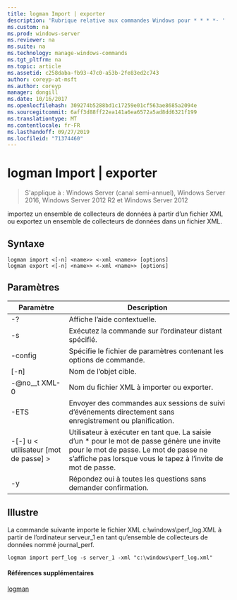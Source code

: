 ```yaml
---
title: logman Import | exporter
description: 'Rubrique relative aux commandes Windows pour * * * *- '
ms.custom: na
ms.prod: windows-server
ms.reviewer: na
ms.suite: na
ms.technology: manage-windows-commands
ms.tgt_pltfrm: na
ms.topic: article
ms.assetid: c258daba-fb93-47c0-a53b-2fe83ed2c743
author: coreyp-at-msft
ms.author: coreyp
manager: dongill
ms.date: 10/16/2017
ms.openlocfilehash: 309274b5288bd1c17259e01cf563ae8685a2094e
ms.sourcegitcommit: 6aff3d88ff22ea141a6ea6572a5ad8dd6321f199
ms.translationtype: MT
ms.contentlocale: fr-FR
ms.lasthandoff: 09/27/2019
ms.locfileid: "71374460"
---
```

# <a name="logman-import--export"></a>logman Import | exporter

>S'applique à : Windows Server (canal semi-annuel), Windows Server 2016, Windows Server 2012 R2 et Windows Server 2012

importez un ensemble de collecteurs de données à partir d’un fichier XML ou exportez un ensemble de collecteurs de données dans un fichier XML.  

## <a name="syntax"></a>Syntaxe  
```  
logman import <[-n] <name>> <-xml <name>> [options]  
logman export <[-n] <name>> <-xml <name>> [options]  
```  
## <a name="parameters"></a>Paramètres  

|        Paramètre        |                                                                        Description                                                                        |
|-------------------------|-----------------------------------------------------------------------------------------------------------------------------------------------------------|
|           -?            |                                                             Affiche l’aide contextuelle.                                                              |
|   -s <computer name>    |                                                   Exécutez la commande sur l’ordinateur distant spécifié.                                                   |
|     -config <value>     |                                                  Spécifie le fichier de paramètres contenant les options de commande.                                                  |
|       [-n] <name>       |                                                                Nom de l’objet cible.                                                                 |
|       -@no__t XML-0       |                                                         Nom du fichier XML à importer ou exporter.                                                         |
|          -ETS           |                                       Envoyer des commandes aux sessions de suivi d’événements directement sans enregistrement ou planification.                                        |
| -[-] u < utilisateur [mot de passe] > | Utilisateur à exécuter en tant que. La saisie d’un \* pour le mot de passe génère une invite pour le mot de passe. Le mot de passe ne s’affiche pas lorsque vous le tapez à l’invite de mot de passe. |
|           -y            |                                                      Répondez oui à toutes les questions sans demander confirmation.                                                       |

## <a name="BKMK_examples"></a>Illustre  
La commande suivante importe le fichier XML c:\windows\perf_log.XML à partir de l’ordinateur serveur_1 en tant qu’ensemble de collecteurs de données nommé journal_perf.  
```  
logman import perf_log -s server_1 -xml "c:\windows\perf_log.xml"  
```  
#### <a name="additional-references"></a>Références supplémentaires  
[logman](logman.md)  
